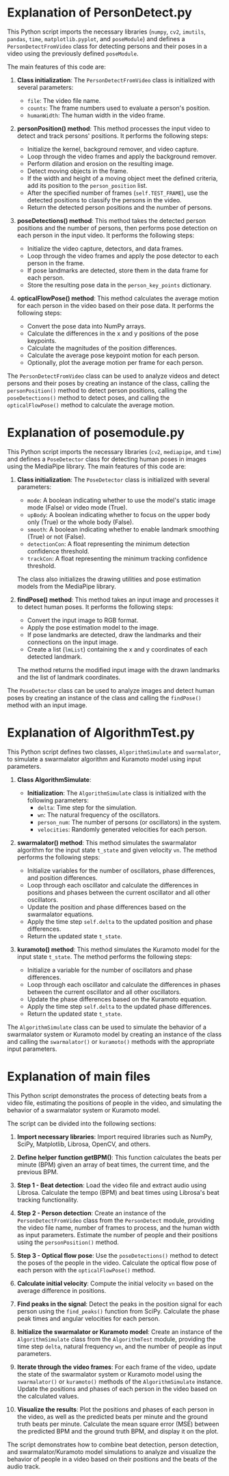 

# Explanation of PersonDetect.py

This Python script imports the necessary libraries (`numpy`, `cv2`, `imutils`, `pandas`, `time`, `matplotlib.pyplot`, and `poseModule`) and defines a `PersonDetectFromVideo` class for detecting persons and their poses in a video using the previously defined `poseModule`.

The main features of this code are:

1. **Class initialization**: The `PersonDetectFromVideo` class is initialized with several parameters:
    - `file`: The video file name.
    - `counts`: The frame numbers used to evaluate a person's position.
    - `humanWidth`: The human width in the video frame.

2. **personPosition() method**: This method processes the input video to detect and track persons' positions. It performs the following steps:
    - Initialize the kernel, background remover, and video capture.
    - Loop through the video frames and apply the background remover.
    - Perform dilation and erosion on the resulting image.
    - Detect moving objects in the frame.
    - If the width and height of a moving object meet the defined criteria, add its position to the `person_position` list.
    - After the specified number of frames (`self.TEST_FRAME`), use the detected positions to classify the persons in the video.
    - Return the detected person positions and the number of persons.

3. **poseDetections() method**: This method takes the detected person positions and the number of persons, then performs pose detection on each person in the input video. It performs the following steps:
    - Initialize the video capture, detectors, and data frames.
    - Loop through the video frames and apply the pose detector to each person in the frame.
    - If pose landmarks are detected, store them in the data frame for each person.
    - Store the resulting pose data in the `person_key_points` dictionary.

4. **opticalFlowPose() method**: This method calculates the average motion for each person in the video based on their pose data. It performs the following steps:
    - Convert the pose data into NumPy arrays.
    - Calculate the differences in the x and y positions of the pose keypoints.
    - Calculate the magnitudes of the position differences.
    - Calculate the average pose keypoint motion for each person.
    - Optionally, plot the average motion per frame for each person.

The `PersonDetectFromVideo` class can be used to analyze videos and detect persons and their poses by creating an instance of the class, calling the `personPosition()` method to detect person positions, calling the `poseDetections()` method to detect poses, and calling the `opticalFlowPose()` method to calculate the average motion.


# Explanation of posemodule.py

This Python script imports the necessary libraries (`cv2`, `mediapipe`, and `time`) and defines a `PoseDetector` class for detecting human poses in images using the MediaPipe library. The main features of this code are:

1. **Class initialization**: The `PoseDetector` class is initialized with several parameters:
    - `mode`: A boolean indicating whether to use the model's static image mode (False) or video mode (True).
    - `upBody`: A boolean indicating whether to focus on the upper body only (True) or the whole body (False).
    - `smooth`: A boolean indicating whether to enable landmark smoothing (True) or not (False).
    - `detectionCon`: A float representing the minimum detection confidence threshold.
    - `trackCon`: A float representing the minimum tracking confidence threshold.

    The class also initializes the drawing utilities and pose estimation models from the MediaPipe library.

2. **findPose() method**: This method takes an input image and processes it to detect human poses. It performs the following steps:
    - Convert the input image to RGB format.
    - Apply the pose estimation model to the image.
    - If pose landmarks are detected, draw the landmarks and their connections on the input image.
    - Create a list (`lmList`) containing the x and y coordinates of each detected landmark.

    The method returns the modified input image with the drawn landmarks and the list of landmark coordinates.

The `PoseDetector` class can be used to analyze images and detect human poses by creating an instance of the class and calling the `findPose()` method with an input image.



# Explanation of AlgorithmTest.py

This Python script defines two classes, `AlgorithmSimulate` and `swarmalator`, to simulate a swarmalator algorithm and Kuramoto model using input parameters.

1. **Class AlgorithmSimulate**:
    - **Initialization**: The `AlgorithmSimulate` class is initialized with the following parameters:
        - `delta`: Time step for the simulation.
        - `wn`: The natural frequency of the oscillators.
        - `person_num`: The number of persons (or oscillators) in the system.
        - `velocities`: Randomly generated velocities for each person.

2. **swarmalator() method**: This method simulates the swarmalator algorithm for the input state `t_state` and given velocity `vn`. The method performs the following steps:
    - Initialize variables for the number of oscillators, phase differences, and position differences.
    - Loop through each oscillator and calculate the differences in positions and phases between the current oscillator and all other oscillators.
    - Update the position and phase differences based on the swarmalator equations.
    - Apply the time step `self.delta` to the updated position and phase differences.
    - Return the updated state `t_state`.

3. **kuramoto() method**: This method simulates the Kuramoto model for the input state `t_state`. The method performs the following steps:
    - Initialize a variable for the number of oscillators and phase differences.
    - Loop through each oscillator and calculate the differences in phases between the current oscillator and all other oscillators.
    - Update the phase differences based on the Kuramoto equation.
    - Apply the time step `self.delta` to the updated phase differences.
    - Return the updated state `t_state`.

The `AlgorithmSimulate` class can be used to simulate the behavior of a swarmalator system or Kuramoto model by creating an instance of the class and calling the `swarmalator()` or `kuramoto()` methods with the appropriate input parameters.


# Explanation of main files

This Python script demonstrates the process of detecting beats from a video file, estimating the positions of people in the video, and simulating the behavior of a swarmalator system or Kuramoto model.

The script can be divided into the following sections:

1. **Import necessary libraries**: Import required libraries such as NumPy, SciPy, Matplotlib, Librosa, OpenCV, and others.

2. **Define helper function getBPM()**: This function calculates the beats per minute (BPM) given an array of beat times, the current time, and the previous BPM.

3. **Step 1 - Beat detection**: Load the video file and extract audio using Librosa. Calculate the tempo (BPM) and beat times using Librosa's beat tracking functionality.

4. **Step 2 - Person detection**: Create an instance of the `PersonDetectFromVideo` class from the `PersonDetect` module, providing the video file name, number of frames to process, and the human width as input parameters. Estimate the number of people and their positions using the `personPosition()` method.

5. **Step 3 - Optical flow pose**: Use the `poseDetections()` method to detect the poses of the people in the video. Calculate the optical flow pose of each person with the `opticalFlowPose()` method.

6. **Calculate initial velocity**: Compute the initial velocity `vn` based on the average difference in positions.

7. **Find peaks in the signal**: Detect the peaks in the position signal for each person using the `find_peaks()` function from SciPy. Calculate the phase peak times and angular velocities for each person.

8. **Initialize the swarmalator or Kuramoto model**: Create an instance of the `AlgorithmSimulate` class from the `AlgorithmTest` module, providing the time step `delta`, natural frequency `wn`, and the number of people as input parameters.

9. **Iterate through the video frames**: For each frame of the video, update the state of the swarmalator system or Kuramoto model using the `swarmalator()` or `kuramoto()` methods of the `AlgorithmSimulate` instance. Update the positions and phases of each person in the video based on the calculated values.

10. **Visualize the results**: Plot the positions and phases of each person in the video, as well as the predicted beats per minute and the ground truth beats per minute. Calculate the mean square error (MSE) between the predicted BPM and the ground truth BPM, and display it on the plot.

The script demonstrates how to combine beat detection, person detection, and swarmalator/Kuramoto model simulations to analyze and visualize the behavior of people in a video based on their positions and the beats of the audio track.



